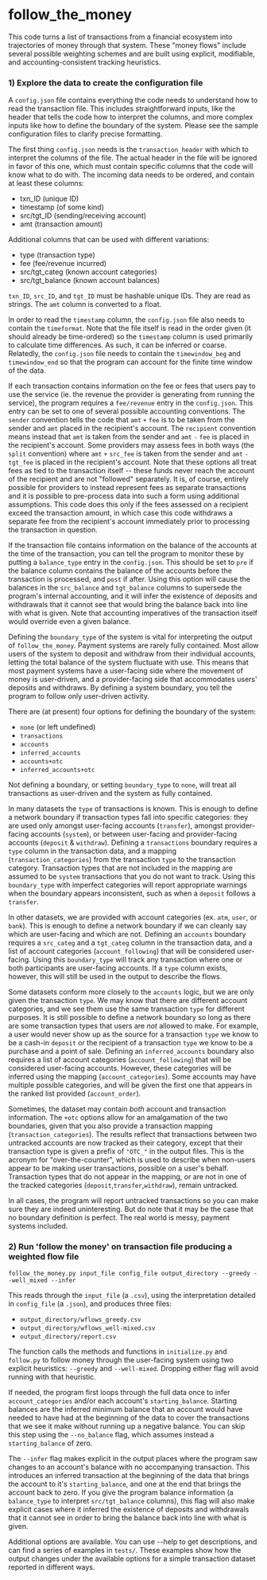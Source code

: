 # follow_the_money

This code turns a list of transactions from a financial ecosystem into trajectories of money through that system. These "money flows" include several possible weighting schemes and are built using explicit, modifiable, and accounting-consistent tracking heuristics.


### 1) Explore the data to create the configuration file
A `config.json` file contains everything the code needs to understand
how to read the transaction file. This includes straightforward inputs, like
the header that tells the code how to interpret the columns, and more complex
inputs like how to define the boundary of the system.
Please see the sample configuration files to clarify precise formatting.

The first thing `config.json` needs is the `transaction_header` with which to interpret
the columns of the file. The actual header in the file will be ignored in favor of this
one, which must contain specific columns that the code will know what to do with. The
incoming data needs to be ordered, and contain at least these columns:
 - txn_ID (unique ID)
 - timestamp (of some kind)
 - src/tgt_ID (sending/receiving account)
 - amt (transaction amount)

Additional columns that can be used with different variations:
 - type (transaction type)
 - fee (fee/revenue incurred)
 - src/tgt_categ (known account categories)
 - src/tgt_balance (known account balances)

`txn_ID`, `src_ID`, and `tgt_ID` must be hashable unique IDs. They are read as strings.
The `amt` column is converted to a float.

In order to read the `timestamp` column, the `config.json` file also needs to
contain the `timeformat`. Note that the file itself is read in the order given
(it should already be time-ordered) so the `timestamp` column is used primarily
to calculate time differences. As such, it can be inferred or coarse. Relatedly,
the `config.json` file needs to contain the `timewindow_beg` and `timewindow_end`
so that the program can account for the finite time window of the data.

If each transaction contains information on the fee or fees that users pay to use the
service (ie. the revenue the provider is generating from running the service), the
program requires a `fee/revenue` entry in the `config.json`. This entry can be set to
one of several possible accounting conventions. The `sender` convention tells the
code that `amt` `+` `fee` is to be taken from the sender and `amt` placed in the
recipient's account. The `recipient` convention means instead that `amt` is taken from
the sender and `amt` `-` `fee` is placed in the recipient's account. Some providers
may assess fees in both ways (the `split` convention) where `amt` `+` `src_fee` is taken
from the sender and `amt` `-` `tgt_fee` is placed in the recipient's account. Note that
these options all treat fees as tied to the transaction itself -- these funds never
reach the account of the recipient and are not "followed" separately. It is, of course,
entirely possible for providers to instead represent fees as separate transactions and
it is possible to pre-process data into such a form using additional assumptions. This
code does this only if the fees assessed on a recipient exceed the transaction amount,
in which case this code withdraws a separate fee from the recipient's account
immediately prior to processing the transaction in question.

If the transaction file contains information on the balance of the accounts at
the time of the transaction, you can tell the program to monitor these by putting
a `balance_type` entry in the `config.json`. This should be set to `pre` if the
balance column contains the balance of the accounts before the transaction is
processed, and `post` if after. Using this option will cause the balances in the
`src_balance` and `tgt_balance` columns to supersede the program's internal
accounting, and it will infer the existence of deposits and withdrawals that it
cannot see that would bring the balance back into line with what is given. Note that
accounting imperatives of the transaction itself would override even a given balance.

Defining the `boundary_type` of the system is vital for interpreting the output of
`follow_the_money`. Payment systems are rarely fully contained. Most allow
users of the system to deposit and withdraw from their individual accounts, letting
the total balance of the system fluctuate with use. This means that most payment
systems have a user-facing side where the movement of money is user-driven, and
a provider-facing side that accommodates users' deposits and withdraws. By defining
a system boundary, you tell the program to follow only user-driven activity.  

There are (at present) four options for defining the boundary of the system:
  - `none` (or left undefined)
  - `transactions`
  - `accounts`
  - `inferred_accounts`
  - `accounts+otc`
  - `inferred_accounts+otc`

Not defining a boundary, or setting `boundary_type` to `none`, will treat all
transactions as user-driven and the system as fully contained.  

In many datasets the `type` of transactions is known. This is enough to define a
network boundary if transaction types fall into specific categories: they are used
only amongst user-facing accounts (`transfer`), amongst provider-facing accounts
(`system`), or between user-facing and provider-facing accounts (`deposit` & `withdraw`).
Defining a `transactions` boundary requires a `type` column in the transaction
data, and a mapping (`transaction_categories`) from the transaction `type` to the
transaction category. Transaction types that are not included in the
mapping are assumed to be `system` transactions that you do not want to track.
Using this `boundary_type` with imperfect categories will report appropriate warnings when
the boundary appears inconsistent, such as when a `deposit` follows a `transfer`.  

In other datasets, we are provided with account categories (ex. `atm`, `user`, or
`bank`). This is enough to define a network boundary if we can cleanly say which
are user-facing and which are not. Defining an `accounts` boundary requires a
`src_categ` and a `tgt_categ` column in the transaction data, and a list of account
categories (`account_following`) that will be considered user-facing. Using this
`boundary_type` will track any transaction where one or both participants are
user-facing accounts. If a `type` column exists, however, this will still be used
in the output to describe the flows.

Some datasets conform more closely to the `accounts` logic, but we are only
given the transaction `type`. We may know that there are different account categories,
and we see them use the same transaction `type` for different purposes. It is still
possible to define a network boundary so long as there are some transaction types
that users are *not* allowed to make. For example, a user would never show up as
the source for a transaction `type` we know to be a cash-in `deposit` or the recipient
of a transaction `type` we know to be a purchase and a point of sale. Defining
an `inferred_accounts` boundary also requires a list of account categories
(`account_following`) that will be considered user-facing accounts. However, these
categories will be inferred using the mapping (`account_categories`). Some accounts
may have multiple possible categories, and will be given the first one that appears
in the ranked list provided (`account_order`).

Sometimes, the dataset may contain *both* account and transaction information. The
`+otc` options allow for an amalgamation of the two boundaries, given that you also provide
a transaction mapping (`transaction_categories`). The results reflect that transactions
between two untracked accounts are now tracked as their category, except that their  
transaction type is given a prefix of `"OTC_"` in the output files. This is the acronym
for "over-the-counter", which is used to describe when non-users appear to be making user
transactions, possible on a user's behalf. Transaction types that do not appear in the mapping,
or are not in one of the tracked categories (`deposit`,`transfer`,`withdraw`), remain untracked.

In all cases, the program will report untracked transactions so you can make sure
they are indeed uninteresting. But do note that it may be the case that no boundary
definition is perfect. The real world is messy, payment systems included.

### 2) Run 'follow the money' on transaction file producing a weighted flow file
```
follow_the_money.py input_file config_file output_directory --greedy --well_mixed --infer
```

This reads through the `input_file` (a `.csv`), using the interpretation detailed
in `config_file` (a `.json`), and produces three files:
 - `output_directory/wflows_greedy.csv`
 - `output_directory/wflows_well-mixed.csv`
 - `output_directory/report.csv`

The function calls the methods and functions in `initialize.py` and `follow.py` to
follow money through the user-facing system using two explicit heuristics: `--greedy`
and `--well-mixed`. Dropping either flag will avoid running with that heuristic.

If needed, the program first loops through the full data once to infer `account_categories`
and/or each account's `starting_balance`. Starting balances are the inferred minimum
balance that an account would have needed to have had at the beginning of the data
to cover the transactions that we see it make without running up a negative balance.
You can skip this step using the `--no_balance` flag, which assumes instead a
`starting_balance` of zero.

The `--infer` flag makes explicit in the output places where the program saw
changes to an account's balance with no accompanying transaction. This introduces an
inferred transaction at the beginning of the data that brings the account to it's
`starting_balance`, and one at the end that brings the account back to zero. If you
give the program balance information (a `balance_type` to interpret `src/tgt_balance`
columns), this flag will also make explicit cases where it inferred the existence of
deposits and withdrawals that it cannot see in order to bring the balance back into
line with what is given.

Additional options are available. You can use --help to get descriptions, and can
find a series of examples in `tests/`. These examples show how the output changes
under the available options for a simple transaction dataset reported in different ways.
